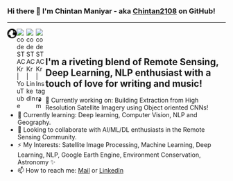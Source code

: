 ### Hi there 👋 I'm Chintan Maniyar - aka [Chintan2108](https://chintan2108.github.io/) on GitHub!

---
[<img align="left" alt="codeSTACKr.com" width="22px" src="https://raw.githubusercontent.com/iconic/open-iconic/master/svg/globe.svg" />](https://chintan2108.github.io/)
[<img align="left" alt="codeSTACKr | YouTube" width="22px" src="https://cdn.jsdelivr.net/npm/simple-icons@v3/icons/youtube.svg" />](https://www.youtube.com/channel/UCgfdsHyDZG9ILtLRSSkrOOA)
[<img align="left" alt="codeSTACKr | LinkedIn" width="22px" src="https://cdn.jsdelivr.net/npm/simple-icons@v3/icons/linkedin.svg" />](https://www.linkedin.com/in/chintan-maniyar-617131112/)
[<img align="left" alt="codeSTACKr | Instagram" width="22px" src="https://cdn.jsdelivr.net/npm/simple-icons@v3/icons/instagram.svg" />](https://www.instagram.com/cubetales2108/)
<br/>
<br/>


## I'm a riveting blend of Remote Sensing, Deep Learning, NLP enthusiast with a touch of love for writing and music!

- 🔭 Currently working on: Building Extraction from High Resolution Satellite Imagery using Object oriented CNNs!
- 🌱 Currently learning: Deep learning, Computer Vision, NLP and Geography.
- 👯 Looking to collaborate with AI/ML/DL enthusiasts in the Remote Sensing Community.
- ⚡ My Interests: Satellite Image Processing, Machine Learning, Deep Learning, NLP, Google Earth Engine, Environment Conservation, Astronomy ✨
- 📫 How to reach me: [Mail](chintanmaniyar@gmail.com) or [LinkedIn](https://www.linkedin.com/in/chintan-maniyar-617131112/)


<!--### My Github Stats:
[![Chintan's github stats](https://github-readme-stats.vercel.app/api?username=Chintan2108&count_private=true&show_icons=true&theme=radical)](https://github.com/anuraghazra/github-readme-stats)
<br />-->


<!--
**Chintan2108/Chintan2108** is a ✨ _special_ ✨ repository because its `README.md` (this file) appears on your GitHub profile.

